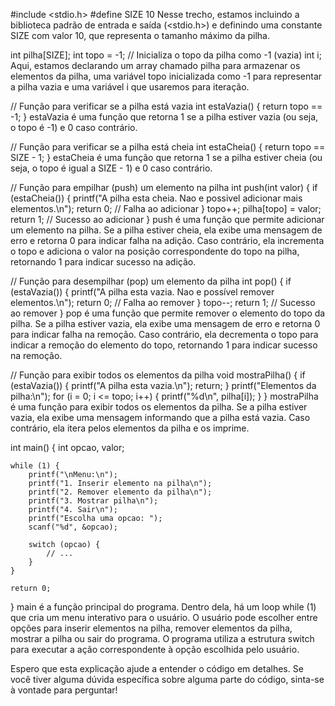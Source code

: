 #include <stdio.h>
#define SIZE 10
Nesse trecho, estamos incluindo a biblioteca padrão de entrada e saída (<stdio.h>) e definindo uma constante SIZE com valor 10, que representa o tamanho máximo da pilha.


int pilha[SIZE];
int topo = -1; // Inicializa o topo da pilha como -1 (vazia)
int i;
Aqui, estamos declarando um array chamado pilha para armazenar os elementos da pilha, uma variável topo inicializada como -1 para representar a pilha vazia e uma variável i que usaremos para iteração.


// Função para verificar se a pilha está vazia
int estaVazia() {
    return topo == -1;
}
estaVazia é uma função que retorna 1 se a pilha estiver vazia (ou seja, o topo é -1) e 0 caso contrário.


// Função para verificar se a pilha está cheia
int estaCheia() {
    return topo == SIZE - 1;
}
estaCheia é uma função que retorna 1 se a pilha estiver cheia (ou seja, o topo é igual a SIZE - 1) e 0 caso contrário.


// Função para empilhar (push) um elemento na pilha
int push(int valor) {
    if (estaCheia()) {
        printf("A pilha esta cheia. Nao e possivel adicionar mais elementos.\n");
        return 0; // Falha ao adicionar
    }
    topo++;
    pilha[topo] = valor;
    return 1; // Sucesso ao adicionar
}
push é uma função que permite adicionar um elemento na pilha. Se a pilha estiver cheia, ela exibe uma mensagem de erro e retorna 0 para indicar falha na adição. Caso contrário, ela incrementa o topo e adiciona o valor na posição correspondente do topo na pilha, retornando 1 para indicar sucesso na adição.


// Função para desempilhar (pop) um elemento da pilha
int pop() {
    if (estaVazia()) {
        printf("A pilha esta vazia. Nao e possível remover elementos.\n");
        return 0; // Falha ao remover
    }
    topo--;
    return 1; // Sucesso ao remover
}
pop é uma função que permite remover o elemento do topo da pilha. Se a pilha estiver vazia, ela exibe uma mensagem de erro e retorna 0 para indicar falha na remoção. Caso contrário, ela decrementa o topo para indicar a remoção do elemento do topo, retornando 1 para indicar sucesso na remoção.


// Função para exibir todos os elementos da pilha
void mostraPilha() {
    if (estaVazia()) {
        printf("A pilha esta vazia.\n");
        return;
    }
    printf("Elementos da pilha:\n");
    for (i = 0; i <= topo; i++) {
        printf("%d\n", pilha[i]);
    }
}
mostraPilha é uma função para exibir todos os elementos da pilha. Se a pilha estiver vazia, ela exibe uma mensagem informando que a pilha está vazia. Caso contrário, ela itera pelos elementos da pilha e os imprime.


int main() {
    int opcao, valor;

    while (1) {
        printf("\nMenu:\n");
        printf("1. Inserir elemento na pilha\n");
        printf("2. Remover elemento da pilha\n");
        printf("3. Mostrar pilha\n");
        printf("4. Sair\n");
        printf("Escolha uma opcao: ");
        scanf("%d", &opcao);

        switch (opcao) {
            // ...
        }
    }

    return 0;
}
main é a função principal do programa. Dentro dela, há um loop while (1) que cria um menu interativo para o usuário. O usuário pode escolher entre opções para inserir elementos na pilha, remover elementos da pilha, mostrar a pilha ou sair do programa. O programa utiliza a estrutura switch para executar a ação correspondente à opção escolhida pelo usuário.

Espero que esta explicação ajude a entender o código em detalhes. Se você tiver alguma dúvida específica sobre alguma parte do código, sinta-se à vontade para perguntar!




